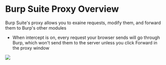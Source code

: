 # Burp Suite Proxy Overview

Burp Suite's proxy allows you to exaine requests, modify them, and forward them to Burp's other modules

* When intercept is on, every request your browser sends will go through Burp, which won't send them to the server unless you click Forward in the proxy window

![](https://github.com/JonmarCorpuz/SecondBrain/blob/main/Assets/Whitespace.png)
